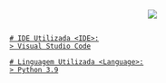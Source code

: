 <h1 align="center">
<p align="center">
<a href="https://www.urionlinejudge.com.br/judge/pt/profile/255057"><img src="https://imgur.com/5NwUUpc.png"/></a">
</p>
</h1>

```
# IDE Utilizada <IDE>:
> Visual Studio Code

# Linguagem Utilizada <Language>:
> Python 3.9
```
